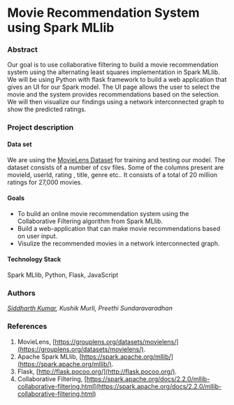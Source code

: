 # Movie Recommendation System using Spark MLlib

### Abstract
Our goal is to use collaborative filtering to build a movie recommendation system using the alternating least squares implementation in Spark MLlib.  We will be using Python with flask framework to build a web application that gives an UI for our Spark model. The UI page allows the user to select the movie and the system provides recommendations based on the selection. 
We will then visualize our findings using a network interconnected graph to show the predicted ratings. 

### Project description

#### Data set 
We are using the [MovieLens Dataset](https://grouplens.org/datasets/movielens/) for training and testing our model.
The dataset consists of a number of csv files. Some of the columns present are movieId, userId, rating , title, genre etc..  It consists of a total of 20 million ratings for 27,000 movies.

#### Goals
* To build an online movie recommendation system using the Collaborative Filtering algorithm from Spark MLlib.
* Build a web-application that can make movie recommendations based on user input.
* Visulize the recommended movies in a network interconnected graph.

#### Technology Stack
Spark MLlib, Python, Flask, JavaScript

### Authors
_[Siddharth Kumar](https://github.com/sidkuma24), Kushik Murli, Preethi Sundaravaradhan_

### References
1. MovieLens, [https://grouplens.org/datasets/movielens/](https://grouplens.org/datasets/movielens/).
2. Apache Spark MLlib, [https://spark.apache.org/mllib/](https://spark.apache.org/mllib/).
3. Flask, [http://flask.pocoo.org/](http://flask.pocoo.org/).
4. Collaborative Filtering, [https://spark.apache.org/docs/2.2.0/mllib-collaborative-filtering.html](https://spark.apache.org/docs/2.2.0/mllib-collaborative-filtering.html)
